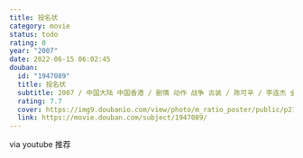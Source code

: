 ```yaml
---
title: 投名状
category: movie
status: todo
rating: 0
year: "2007"
date: 2022-06-15 06:02:45
douban:
  id: "1947089"
  title: 投名状
  subtitle: 2007 / 中国大陆 中国香港 / 剧情 动作 战争 古装 / 陈可辛 / 李连杰 金城武
  rating: 7.7
  cover: https://img9.doubanio.com/view/photo/m_ratio_poster/public/p2167464205.jpg
  link: https://movie.douban.com/subject/1947089/
---
```


via youtube 推荐
